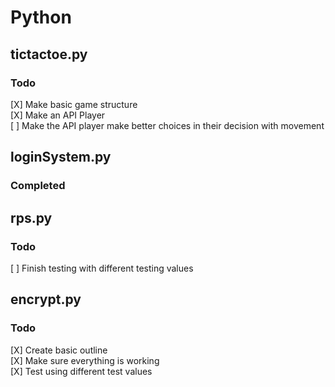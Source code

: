 # Python

## tictactoe.py

### Todo

[X] Make basic game structure<br />
[X] Make an API Player<br />
[ ] Make the API player make better choices in their decision with movement

## loginSystem.py

### Completed

## rps.py

### Todo

[ ] Finish testing with different testing values

## encrypt.py

### Todo

[X] Create basic outline<br />
[X] Make sure everything is working<br />
[X] Test using different test values<br />